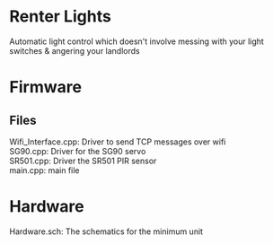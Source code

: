 # Renter Lights

Automatic light control which doesn't involve messing with your light switches & angering your landlords

# Firmware 

## Files

Wifi_Interface.cpp: Driver to send TCP messages over wifi<br>
SG90.cpp: Driver for the SG90 servo<br>
SR501.cpp: Driver the SR501 PIR sensor<br>
main.cpp: main file<br>

# Hardware

Hardware.sch: The schematics for the minimum unit<br>
